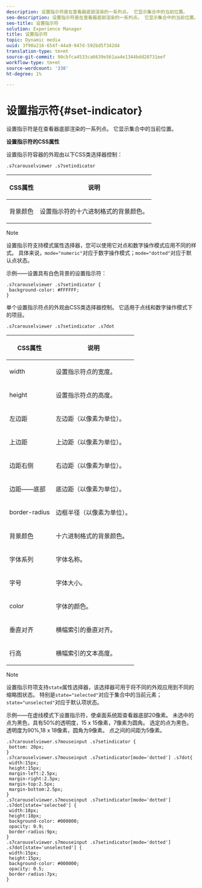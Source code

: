 ```yaml
---
description: 设置指示符是在查看器底部渲染的一系列点。 它显示集合中的当前位置。
seo-description: 设置指示符是在查看器底部渲染的一系列点。 它显示集合中的当前位置。
seo-title: 设置指示符
solution: Experience Manager
title: 设置指示符
topic: Dynamic media
uuid: 3f90a216-654f-44a9-947d-592bd5f342d4
translation-type: tm+mt
source-git-commit: 90cbfca4533ca6639e561aa4e1344bdd20731eef
workflow-type: tm+mt
source-wordcount: '338'
ht-degree: 1%

---
```



# 设置指示符{#set-indicator}

设置指示符是在查看器底部渲染的一系列点。 它显示集合中的当前位置。

<!--<a id="section_061E550C1C1D4DB2BD663A898895B38C"></a>-->

**设置指示符的CSS属性**

设置指示符容器的外观由以下CSS类选择器控制：

```
.s7carouselviewer .s7setindicator
```

<table id="table_94EE3F5BBE4547C0B4943471CEE7EDE4"> 
 <thead> 
  <tr> 
   <th colname="col1" class="entry"> <p> CSS属性 </p> </th> 
   <th colname="col2" class="entry"> <p>说明 </p> </th> 
  </tr> 
 </thead>
 <tbody> 
  <tr> 
   <td colname="col1"> <p> <span class="codeph"> 背景颜色  </span> </p> </td> 
   <td colname="col2"> <p>设置指示符的十六进制格式的背景颜色。 </p> </td> 
  </tr> 
 </tbody> 
</table>

>[!NOTE]
>
>设置指示符支持模式属性选择器，您可以使用它对点和数字操作模式应用不同的样式。 具体来说，`mode="numeric"`对应于数字操作模式；`mode="dotted"`对应于默认点状态。

示例——设置具有白色背景的设置指示符：

```
.s7carouselviewer .s7setindicator { 
 background-color: #FFFFFF; 
}
```

单个设置指示符点的外观由CSS类选择器控制。 它适用于点线和数字操作模式下的项目。

`.s7carouselviewer .s7setindicator .s7dot`

<table id="table_09B6E232FB94417392D101A7A653BE54"> 
 <thead> 
  <tr> 
   <th colname="col1" class="entry"> <p> CSS属性 </p> </th> 
   <th colname="col2" class="entry"> <p>说明 </p> </th> 
  </tr> 
 </thead>
 <tbody> 
  <tr> 
   <td colname="col1"> <p> <span class="codeph"> width </span> </p> </td> 
   <td colname="col2"> <p>设置指示符点的宽度。 </p> </td> 
  </tr> 
  <tr> 
   <td colname="col1"> <p> <span class="codeph"> height </span> </p> </td> 
   <td colname="col2"> <p>设置指示符点的高度。 </p> </td> 
  </tr> 
  <tr> 
   <td colname="col1"> <p> <span class="codeph"> 左边距  </span> </p> </td> 
   <td colname="col2"> <p>左边距（以像素为单位）。 </p> </td> 
  </tr> 
  <tr> 
   <td colname="col1"> <p> <span class="codeph"> 上边距  </span> </p> </td> 
   <td colname="col2"> <p>上边距（以像素为单位）。 </p> </td> 
  </tr> 
  <tr> 
   <td colname="col1"> <p> <span class="codeph"> 边距右侧  </span> </p> </td> 
   <td colname="col2"> <p>右边距（以像素为单位）。 </p> </td> 
  </tr> 
  <tr> 
   <td colname="col1"> <p> <span class="codeph"> 边距——底部  </span> </p> </td> 
   <td colname="col2"> <p>底边距（以像素为单位）。 </p> </td> 
  </tr> 
  <tr> 
   <td colname="col1"> <p> <span class="codeph"> border-radius  </span> </p> </td> 
   <td colname="col2"> <p>边框半径（以像素为单位）。 </p> </td> 
  </tr> 
  <tr> 
   <td colname="col1"> <p> <span class="codeph"> 背景颜色  </span> </p> </td> 
   <td colname="col2"> <p>十六进制格式的背景颜色。 </p> </td> 
  </tr> 
  <tr> 
   <td colname="col1"> <p> <span class="codeph"> 字体系列  </span> </p> </td> 
   <td colname="col2"> <p>字体名称。 </p> </td> 
  </tr> 
  <tr> 
   <td colname="col1"> <p> <span class="codeph"> 字号  </span> </p> </td> 
   <td colname="col2"> <p>字体大小。 </p> </td> 
  </tr> 
  <tr> 
   <td colname="col1"> <p> <span class="codeph"> color </span> </p> </td> 
   <td colname="col2"> <p>字体的颜色。 </p> </td> 
  </tr> 
  <tr> 
   <td colname="col1"> <p> <span class="codeph"> 垂直对齐  </span> </p> </td> 
   <td colname="col2"> <p>横幅索引的垂直对齐。 </p> </td> 
  </tr> 
  <tr> 
   <td colname="col1"> <p> <span class="codeph"> 行高  </span> </p> </td> 
   <td colname="col2"> <p>横幅索引的文本高度。 </p> </td> 
  </tr> 
 </tbody> 
</table>

>[!NOTE]
>
>设置指示符项支持`state`属性选择器，该选择器可用于将不同的外观应用到不同的缩略图状态。 特别是`state="selected"`对应于集合中的当前元素；`state="unselected"`对应于默认项状态。

示例——在虚线模式下设置指示符，使桌面系统距查看器底部20像素。 未选中的点为黑色，具有50%的透明度，15 x 15像素，7像素为圆角。 选定的点为黑色，透明度为90%,18 x 18像素，圆角为9像素。 点之间的间距为5像素。

```
.s7carouselviewer.s7mouseinput .s7setindicator { 
 bottom: 20px; 
} 
.s7carouselviewer.s7mouseinput .s7setindicator[mode='dotted'] .s7dot{ 
 width:15px; 
 height:15px; 
 margin-left:2.5px; 
 margin-right:2.5px; 
 margin-top:2.5px; 
 margin-bottom:2.5px; 
} 
.s7carouselviewer.s7mouseinput .s7setindicator[mode='dotted'] .s7dot[state='selected'] {  
 width:18px; 
 height:18px; 
 background-color: #000000; 
 opacity: 0.9; 
 border-radius:9px; 
} 
.s7carouselviewer.s7mouseinput .s7setindicator[mode='dotted'] .s7dot[state='unselected'] {  
 width:15px; 
 height:15px; 
 background-color: #000000; 
 opacity: 0.5; 
 border-radius:7px; 
}
```

